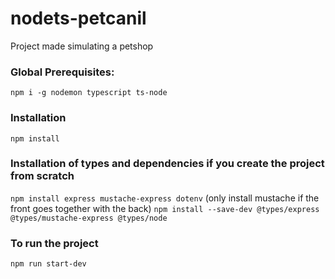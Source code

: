 # nodets-petcanil

Project made simulating a petshop

### Global Prerequisites:

`npm i -g nodemon typescript ts-node`

### Installation

`npm install`

### Installation of types and dependencies if you create the project from scratch

`npm install express mustache-express dotenv` (only install mustache if the front goes together with the back)
`npm install --save-dev @types/express @types/mustache-express @types/node`

### To run the project

`npm run start-dev`
